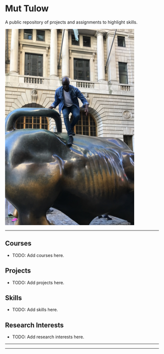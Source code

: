 # Mut Tulow
 A public repository of projects and assignments to highlight skills.

![Mut Tulow](./images/IMG_1048.jpeg)

---

## Courses
- TODO: Add courses here.

## Projects
- TODO: Add projects here.

## Skills
- TODO: Add skills here.

## Research Interests
- TODO: Add research interests here.

---
---